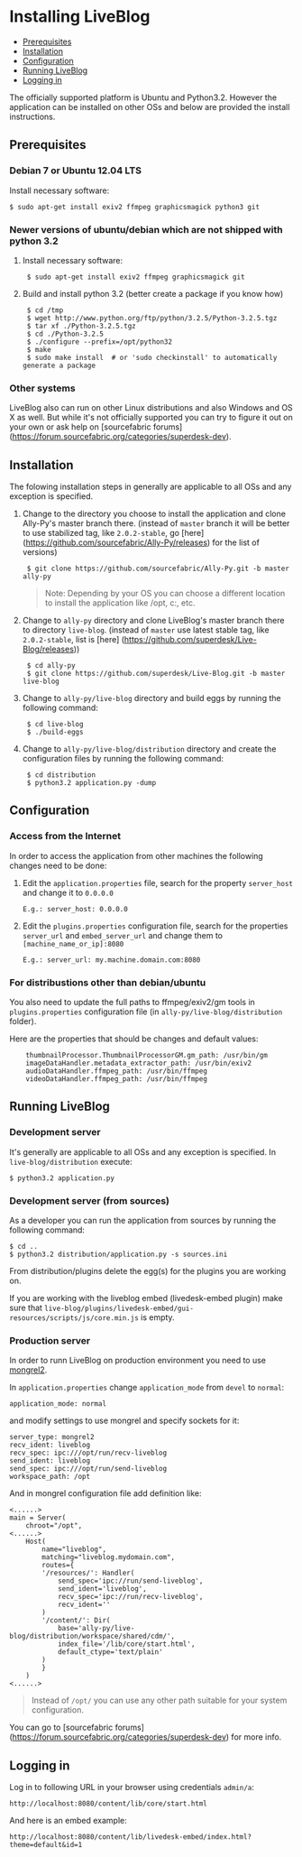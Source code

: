 Installing LiveBlog
============================

+ [Prerequisites](#prerequisites)
+ [Installation](#installation)
+ [Configuration](#configuration)
+ [Running LiveBlog](#running-liveblog)
+ [Logging in](#logging-in)


The officially supported platform is Ubuntu and Python3.2. However the application can be installed on other OSs and below are provided the install instructions.

## Prerequisites


### Debian 7 or Ubuntu 12.04 LTS

Install necessary software:

    $ sudo apt-get install exiv2 ffmpeg graphicsmagick python3 git


### Newer versions of ubuntu/debian which are not shipped with python 3.2

1. Install necessary software:

        $ sudo apt-get install exiv2 ffmpeg graphicsmagick git

2. Build and install python 3.2 (better create a package if you know how)

        $ cd /tmp
        $ wget http://www.python.org/ftp/python/3.2.5/Python-3.2.5.tgz
        $ tar xf ./Python-3.2.5.tgz
        $ cd ./Python-3.2.5
        $ ./configure --prefix=/opt/python32
        $ make
        $ sudo make install  # or 'sudo checkinstall' to automatically generate a package

### Other systems

LiveBlog also can run on other Linux distributions and also Windows and OS X as well.
But while it's not officially supported you can try to figure it out on your own or ask help on [sourcefabric forums] (https://forum.sourcefabric.org/categories/superdesk-dev).

        
## Installation
The folowing installation steps in generally are applicable to all OSs and any exception is specified.

1. Change to the directory you choose to install the application and clone Ally-Py's master branch there. (instead of `master` branch it will be better to use stabilized tag, like `2.0.2-stable`, go [here] (https://github.com/sourcefabric/Ally-Py/releases) for the list of versions)

        $ git clone https://github.com/sourcefabric/Ally-Py.git -b master ally-py
        
   >Note: 
   >Depending by your OS you can choose a different location to install the application like /opt, c:\, etc.
        
2. Change to `ally-py` directory and clone LiveBlog's master branch there to directory `live-blog`.  (instead of `master` use latest stable tag, like `2.0.2-stable`, list is [here] (https://github.com/superdesk/Live-Blog/releases))

        $ cd ally-py
        $ git clone https://github.com/superdesk/Live-Blog.git -b master live-blog

3. Change to `ally-py/live-blog` directory and build eggs by running the following command:

        $ cd live-blog
        $ ./build-eggs

4. Change to `ally-py/live-blog/distribution` directory and create the configuration files by running the following command:

        $ cd distribution
        $ python3.2 application.py -dump        
        

## Configuration

### Access from the Internet
In order to access the application from other machines the following changes need to be done:

1. Edit the `application.properties` file, search for
   the property `server_host` and change it to `0.0.0.0`
   
    ```
    E.g.: server_host: 0.0.0.0
    ```
2. Edit the `plugins.properties` configuration file, search for the
   properties `server_url` and `embed_server_url` and change them to `[machine_name_or_ip]:8080`
   
    ```
    E.g.: server_url: my.machine.domain.com:8080
    ```


### For distribustions other than debian/ubuntu

You also need to update the full paths to ffmpeg/exiv2/gm tools in `plugins.properties` configuration file (in `ally-py/live-blog/distribution` folder).

Here are the properties that should be changes and default values:
   
        thumbnailProcessor.ThumbnailProcessorGM.gm_path: /usr/bin/gm
        imageDataHandler.metadata_extractor_path: /usr/bin/exiv2
        audioDataHandler.ffmpeg_path: /usr/bin/ffmpeg
        videoDataHandler.ffmpeg_path: /usr/bin/ffmpeg

## Running LiveBlog

### Development server

It's generally are applicable to all OSs and any exception is specified. In `live-blog/distribution` execute:

    $ python3.2 application.py

### Development server (from sources)

As a developer you can run the application from sources by running the following command:

    $ cd ..
    $ python3.2 distribution/application.py -s sources.ini

From distribution/plugins delete the egg(s) for the plugins you are working on. 
   
If you are working with the liveblog embed (livedesk-embed plugin) make sure that `live-blog/plugins/livedesk-embed/gui-resources/scripts/js/core.min.js` is empty.

### Production server

In order to runn LiveBlog on production environment you need to use [mongrel2](http://mongrel2.org/).

In `application.properties` change `application_mode` from `devel` to `normal`:

```
application_mode: normal
```

and modify settings to use mongrel and specify sockets for it:
```
server_type: mongrel2
recv_ident: liveblog
recv_spec: ipc:///opt/run/recv-liveblog
send_ident: liveblog
send_spec: ipc:///opt/run/send-liveblog
workspace_path: /opt
```

And in mongrel configuration file add definition like:

```
<......>
main = Server(
    chroot="/opt",
<......>
    Host(
        name="liveblog",
        matching="liveblog.mydomain.com",
        routes={
    	'/resources/': Handler(
    	    send_spec='ipc://run/send-liveblog',
    	    send_ident='liveblog',
    	    recv_spec='ipc://run/recv-liveblog',
    	    recv_ident=''
    	)
        '/content/': Dir(
    	    base='ally-py/live-blog/distribution/workspace/shared/cdm/',
    	    index_file='/lib/core/start.html',
    	    default_ctype='text/plain'
    	)
        }
    )
<......>
```

>Instead of `/opt/` you can use any other path suitable for your system configuration.

You can go to [sourcefabric forums] (https://forum.sourcefabric.org/categories/superdesk-dev) for more info.

## Logging in
Log in to following URL in your browser using credentials `admin/a`:

```
http://localhost:8080/content/lib/core/start.html
```

And here is an embed example:

```
http://localhost:8080/content/lib/livedesk-embed/index.html?theme=default&id=1
```
